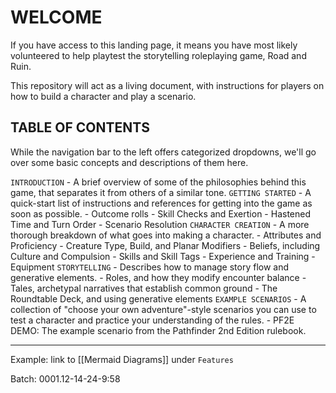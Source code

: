 # WELCOME

If you have access to this landing page, it means you have most likely volunteered to help playtest the storytelling roleplaying game, Road and Ruin.

This repository will act as a living document, with instructions for players on how to build a character and play a scenario. 

## TABLE OF CONTENTS

While the navigation bar to the left offers categorized dropdowns, we'll go over some basic concepts and descriptions of them here.

`INTRODUCTION` - A brief overview of some of the philosophies behind this game, that separates it from others of a similar tone.
`GETTING STARTED` - A quick-start list of instructions and references for getting into the game as soon as possible.
	- Outcome rolls
	- Skill Checks and Exertion
	- Hastened Time and Turn Order
	- Scenario Resolution
`CHARACTER CREATION` - A more thorough breakdown of what goes into making a character.
	- Attributes and Proficiency
	- Creature Type, Build, and Planar Modifiers
	- Beliefs, including Culture and Compulsion
	- Skills and Skill Tags
	- Experience and Training
	- Equipment
`STORYTELLING` - Describes how to manage story flow and generative elements.
	- Roles, and how they modify encounter balance
	- Tales, archetypal narratives that establish common ground
	- The Roundtable Deck, and using generative elements
`EXAMPLE SCENARIOS` - A collection of "choose your own adventure"-style scenarios you can use to test a character and practice your understanding of the rules.
	- PF2E DEMO: The example scenario from the Pathfinder 2nd Edition rulebook.


______________________

Example: link to [[Mermaid Diagrams]] under `Features`

Batch: 0001.12-14-24-9:58